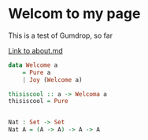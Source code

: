 # Welcom to my page

This is a test of Gumdrop, so far

[Link to about.md](#!/about)

```haskell
data Welcome a 
    = Pure a
    | Joy (Welcome a)

thisiscool :: a -> Welcoma a
thisiscool = Pure
```

```agda

Nat : Set -> Set
Nat A = (A -> A) -> A -> A
```
